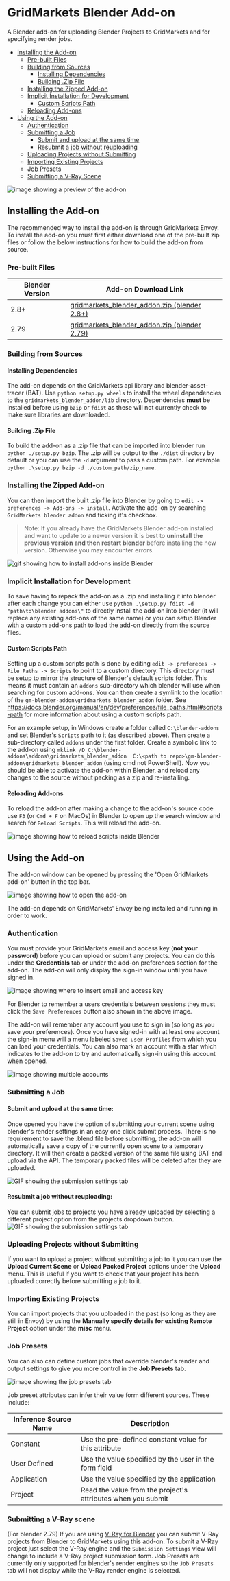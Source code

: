 # GridMarkets Blender Add-on
A Blender add-on for uploading Blender Projects to GridMarkets and for specifying render jobs.

- [Installing the Add-on](#installing-the-add-on)
  - [Pre-built Files](#pre-built-files)
  - [Building from Sources](#building-from-sources)
    - [Installing Dependencies](#installing-dependencies)
    - [Building .Zip File](#building-zip-file)
  - [Installing the Zipped Add-on](#installing-the-zipped-add-on)
  - [Implicit Installation for Development](#implicit-installation-for-development)
    - [Custom Scripts Path](#custom-scripts-path)
  - [Reloading Add-ons](#reloading-add-ons)
- [Using the Add-on](#using-the-add-on)
  - [Authentication](#authentication)
  - [Submitting a Job](#submitting-a-job)
    - [Submit and upload at the same time](#submit-and-upload-at-the-same-time)
    - [Resubmit a job without reuploading](#resubmit-a-job-without-reuploading)
  - [Uploading Projects without Submitting](#uploading-projects-without-submitting)
  - [Importing Existing Projects](#importing-existing-projects)
  - [Job Presets](#job-presets)
  - [Submitting a V-Ray Scene](#submitting-a-v-ray-scene)

![image showing a preview of the add-on](static/floating_window.png)

## Installing the Add-on

The recommended way to install the add-on is through GridMarkets Envoy.
To install the add-on you must first either download one of the pre-built zip files or follow the below instructions for
how to build the add-on from source.

### Pre-built Files

| Blender Version   | Add-on Download Link|
|-------------------|--------|
| 2.8+  | [gridmarkets_blender_addon.zip (blender 2.8+)](https://github.com/Gridmarkets/gm-blender-addon/releases/latest/download/gridmarkets_blender_addon.zip)  |
| 2.79  | [gridmarkets_blender_addon.zip (blender 2.79)](https://github.com/Gridmarkets/gm-blender-addon/releases/download/v1.2.0/gridmarkets_blender_addon_v2_79.zip)  |

### Building from Sources

#### Installing Dependencies
The add-on depends on the GridMarkets api library and blender-asset-tracer (BAT). Use `python setup.py wheels` to 
install the wheel dependencies to the `gridmarkets_blender_addon/lib` directory. Dependencies **must** be installed 
before using `bzip` or `fdist` as these will not currently check to make sure libraries are downloaded.

#### Building .Zip File
To build the add-on as a .zip file that can be imported into blender run `python ./setup.py bzip`. The .zip will be 
output to the `./dist` directory by default or you can use the `-d` argument to pass a custom path. For example
`python .\setup.py bzip -d ./custom_path/zip_name`.

### Installing the Zipped Add-on
You can then import the built .zip file into Blender by going to `edit -> preferences -> Add-ons -> install`. Activate the 
add-on by searching `GridMarkets blender addon` and ticking it's checkbox.

>
>Note: If you already have the GridMarkets Blender add-on installed and want to update to a newer version it is best to 
**uninstall the previous version and then restart blender** before installing the new version. Otherwise you may 
encounter errors.

![gif showing how to install add-ons inside Blender](static/blender_addon_install_walkthrough.gif)

### Implicit Installation for Development
To save having to repack the add-on as a .zip and installing it into blender after each change you can either use 
`python .\setup.py fdist -d "path\to\blender addons\"` to directly install the add-on into blender (it will replace any 
existing add-ons of the same name) or you can setup Blender with a custom add-ons path to load the add-on directly from
the source files.

#### Custom Scripts Path
Setting up a custom scripts path is done by editing `edit -> prefereces -> File Paths -> Scripts` to point to a custom 
directory. This directory must be setup to mirror the structure of Blender's default scripts folder. This means it must 
contain an `addons` sub-directory which blender will use when searching for custom add-ons. You can then create a 
symlink to the location of the `gm-blender-addon\gridmarkets_blender_addon` folder. See 
https://docs.blender.org/manual/en/dev/preferences/file_paths.html#scripts-path for more information about using a 
custom scripts path.

For an example setup, in Windows create a folder called `C:\blender-addons` and set Blender's `Scripts` path to it (as 
described above). Then create a sub-directory called `addons` under the first folder. Create a symbolic link to the 
add-on using `mklink /D C:\blender-addons\addons\gridmarkets_blender_addon 
C:\<path to repo>\gm-blender-addon\gridmarkets_blender_addon` (using cmd not PowerShell). Now you should be able to 
activate the add-on within Blender, and reload any changes to the source without packing as a zip and re-installing.

#### Reloading Add-ons
To reload the add-on after making a change to the
add-on's source code use `F3` (or `Cmd + F` on MacOs) in Blender to open up the search window and search for 
`Reload Scripts`. This will reload the add-on.

![image showing how to reload scripts inside Blender](static/reload_scripts.png)

## Using the Add-on
The add-on window can be opened by pressing the 'Open GridMarkets add-on' button in the top bar.

![image showing how to open the add-on](static/open_button.png)

The add-on depends on GridMarkets' Envoy being installed and running in order to work.

### Authentication
You must provide your GridMarkets email and access key (__not your password__) before you can upload or submit any 
projects. You can do this under the __Credentials__ tab or under the add-on preferences section for the add-on. The 
add-on will only display the sign-in window until you have signed in.

![image showing where to insert email and access key](static/add-on_preferences.png)

For Blender to remember a users credentials between sessions they must click the `Save Preferences` button also shown in 
the above image.

The add-on will remember any account you use to sign in (so long as you save your preferences). Once you have signed-in
with at least one account the sign-in menu will a menu labeled `Saved user Profiles` from which you can load your 
credentials. You can also mark an account with a star which indicates to the add-on to try and automatically sign-in
using this account when opened.

![image showing multiple accounts](static/multiple_accounts.gif)

### Submitting a Job

#### Submit and upload at the same time:
Once opened you have the option of submitting your current scene using blender's render settings in an easy one click
submit process. There is no requirement to save the .blend file before submitting, the add-on will automatically save a 
copy of the currently open scene to a temporary directory. It will then create a packed version of the same file using 
BAT and upload via the API. The temporary packed files will be deleted after they are uploaded.

![GIF showing the submission settings tab](static/submission_view.gif)

#### Resubmit a job without reuploading:

You can submit jobs to projects you have already uploaded by selecting a different project option from the projects dropdown button.
![GIF showing the submission settings tab](static/re_submit_job.gif)

### Uploading Projects without Submitting

If you want to upload a project without submitting a job to it you can use the **Upload Current Scene** or 
**Upload Packed Project** options under the **Upload** menu. This is useful if you want to check that your project has 
been uploaded correctly before submitting a job to it.

### Importing Existing Projects
You can import projects that you uploaded in the past (so long as they are still in Envoy) by using the **Manually 
specify details for existing Remote Project** option under the **misc** menu.

### Job Presets

You can also can define custom jobs that override blender's render and output settings to give you more control in the 
__Job Presets__ tab. 

![image showing the job presets tab](static/job_presets_view.png)

Job preset attributes can infer their value form different sources. These include:

| Inference Source Name | Description |
|---|----|
| Constant | Use the pre-defined constant value for this attribute |
| User Defined | Use the value specified by the user in the form field |
| Application | Use the value specified by the application |
| Project | Read the value from the project's attributes when you submit |

### Submitting a V-Ray scene

(For blender 2.79) If you are using [V-Ray for Blender](https://docs.chaosgroup.com/display/VFBlender/Quick+Start+Guide) you can submit
V-Ray projects from Blender to GridMarkets using this add-on. To submit a V-Ray project just select the V-Ray engine 
and the `Submission Settings` view will change to include a V-Ray project submission form. Job Presets are currently 
only supported for blender's render engines so the `Job Presets` tab will not display while the V-Ray render engine is
selected.
